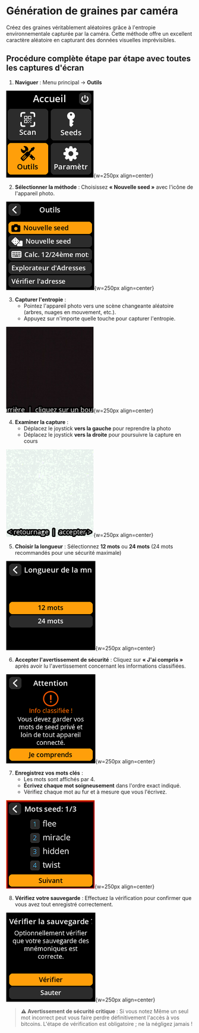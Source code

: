 # Génération de graines par caméra

Créez des graines véritablement aléatoires grâce à l'entropie environnementale capturée par la caméra. Cette méthode offre un excellent caractère aléatoire en capturant des données visuelles imprévisibles.

## Procédure complète étape par étape avec toutes les captures d'écran

1. **Naviguer** : Menu principal → **Outils**

![Settings selection menu](images/ToolsOptionSelectView_cn_sm_fr.png){w=250px align=center}

2. **Sélectionner la méthode** : Choisissez **« Nouvelle seed »** avec l'icône de l'appareil photo.

![Settings selection menu](images/ToolsMenuView_cn_sm_fr.png){w=250px align=center}

3. **Capturer l'entropie** :
   - Pointez l'appareil photo vers une scène changeante aléatoire (arbres, nuages en mouvement, etc.).
   - Appuyez sur n'importe quelle touche pour capturer l'entropie.

![Settings selection menu](images/SeedCameraEntropyView_cn_sm_fr.png){w=250px align=center}

4. **Examiner la capture** :
   - Déplacez le joystick **vers la gauche** pour reprendre la photo
   - Déplacez le joystick **vers la droite** pour poursuivre la capture en cours

![Settings selection menu](images/SeedEntropyPreviewView_cn_sm_fr.png){w=250px align=center}

5. **Choisir la longueur** : Sélectionnez **12 mots** ou **24 mots** (24 mots recommandés pour une sécurité maximale)

![Settings selection menu](images/SeedMnemonicLengthView_cn_sm_fr.png){w=250px align=center}

6. **Accepter l'avertissement de sécurité** : Cliquez sur **« J'ai compris »** après avoir lu l'avertissement concernant les informations classifiées.

![Settings selection menu](images/SeedWarningView_cn_sm_fr.png){w=250px align=center}

7. **Enregistrez vos mots clés** :
   - Les mots sont affichés par 4.
   - **Écrivez chaque mot soigneusement** dans l'ordre exact indiqué.
   - Vérifiez chaque mot au fur et à mesure que vous l'écrivez.

![Settings selection menu](images/SeedMnemonicEntryView_cn_sm_fr.png){w=250px align=center}

8. **Vérifiez votre sauvegarde** : Effectuez la vérification pour confirmer que vous avez tout enregistré correctement.

![Settings selection menu](images/SeedBackupTestView_cn_sm_fr.png){w=250px align=center}

> **⚠️ Avertissement de sécurité critique** : Si vous notez Même un seul mot incorrect peut vous faire perdre définitivement l'accès à vos bitcoins. L'étape de vérification est obligatoire ; ne la négligez jamais !
